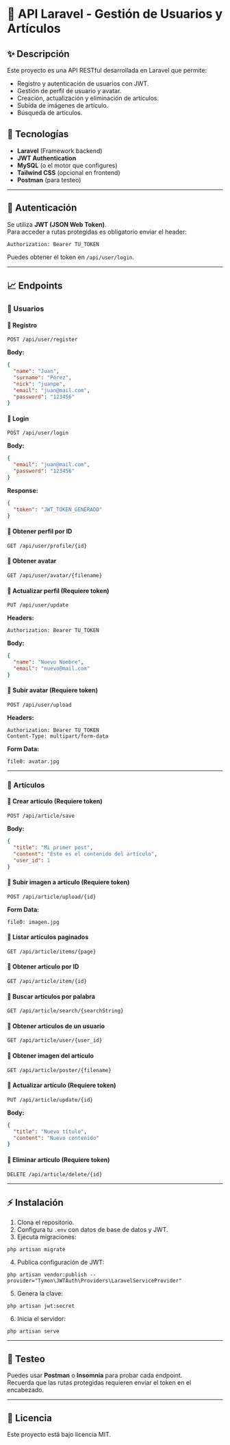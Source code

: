# 📘 API Laravel - Gestión de Usuarios y Artículos

## ✨ Descripción

Este proyecto es una API RESTful desarrollada en Laravel que permite:

- Registro y autenticación de usuarios con JWT.
- Gestión de perfil de usuario y avatar.
- Creación, actualización y eliminación de artículos.
- Subida de imágenes de artículo.
- Búsqueda de artículos.

## 💠 Tecnologías

- **Laravel** (Framework backend)
- **JWT Authentication**
- **MySQL** (o el motor que configures)
- **Tailwind CSS** (opcional en frontend)
- **Postman** (para testeo)

---

## 🔐 Autenticación

Se utiliza **JWT (JSON Web Token)**.\
Para acceder a rutas protegidas es obligatorio enviar el header:

```
Authorization: Bearer TU_TOKEN
```

Puedes obtener el token en `/api/user/login`.

---

## 📈 Endpoints

### 👤 Usuarios

#### 🔹 Registro

```
POST /api/user/register
```

**Body:**

```json
{
  "name": "Juan",
  "surname": "Pérez",
  "nick": "juanpe",
  "email": "juan@mail.com",
  "password": "123456"
}
```

#### 🔹 Login

```
POST /api/user/login
```

**Body:**

```json
{
  "email": "juan@mail.com",
  "password": "123456"
}
```

**Response:**

```json
{
  "token": "JWT_TOKEN_GENERADO"
}
```

#### 🔹 Obtener perfil por ID

```
GET /api/user/profile/{id}
```

#### 🔹 Obtener avatar

```
GET /api/user/avatar/{filename}
```

#### 🔹 Actualizar perfil (Requiere token)

```
PUT /api/user/update
```

**Headers:**

```
Authorization: Bearer TU_TOKEN
```

**Body:**

```json
{
  "name": "Nuevo Nombre",
  "email": "nuevo@mail.com"
}
```

#### 🔹 Subir avatar (Requiere token)

```
POST /api/user/upload
```

**Headers:**

```
Authorization: Bearer TU_TOKEN
Content-Type: multipart/form-data
```

**Form Data:**

```
file0: avatar.jpg
```

---

### 📰 Artículos

#### 🔹 Crear artículo (Requiere token)

```
POST /api/article/save
```

**Body:**

```json
{
  "title": "Mi primer post",
  "content": "Este es el contenido del artículo",
  "user_id": 1
}
```

#### 🔹 Subir imagen a artículo (Requiere token)

```
POST /api/article/upload/{id}
```

**Form Data:**

```
file0: imagen.jpg
```

#### 🔹 Listar artículos paginados

```
GET /api/article/items/{page}
```

#### 🔹 Obtener artículo por ID

```
GET /api/article/item/{id}
```

#### 🔹 Buscar artículos por palabra

```
GET /api/article/search/{searchString}
```

#### 🔹 Obtener artículos de un usuario

```
GET /api/article/user/{user_id}
```

#### 🔹 Obtener imagen del artículo

```
GET /api/article/poster/{filename}
```

#### 🔹 Actualizar artículo (Requiere token)

```
PUT /api/article/update/{id}
```

**Body:**

```json
{
  "title": "Nuevo título",
  "content": "Nuevo contenido"
}
```

#### 🔹 Eliminar artículo (Requiere token)

```
DELETE /api/article/delete/{id}
```

---

## ⚡ Instalación

1. Clona el repositorio.
2. Configura tu `.env` con datos de base de datos y JWT.
3. Ejecuta migraciones:

```
php artisan migrate
```

4. Publica configuración de JWT:

```
php artisan vendor:publish --provider="Tymon\JWTAuth\Providers\LaravelServiceProvider"
```

5. Genera la clave:

```
php artisan jwt:secret
```

6. Inicia el servidor:

```
php artisan serve
```

---

## 🔪 Testeo

Puedes usar **Postman** o **Insomnia** para probar cada endpoint.\
Recuerda que las rutas protegidas requieren enviar el token en el encabezado.

---

## 📝 Licencia

Este proyecto está bajo licencia MIT.

